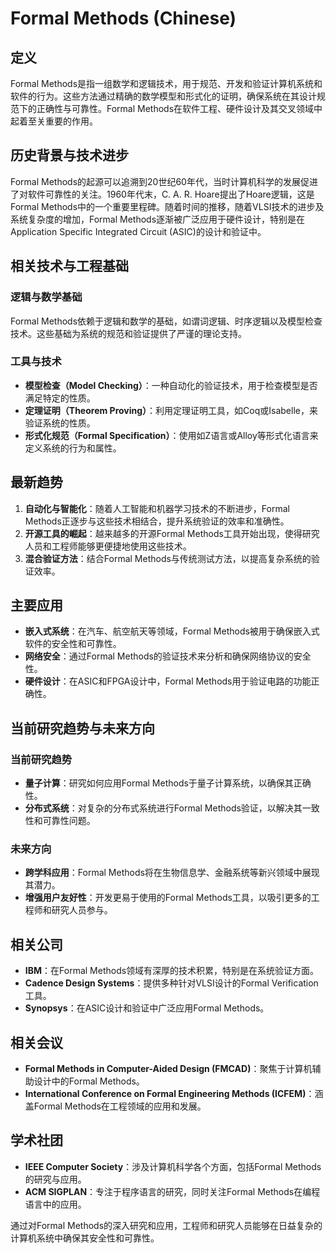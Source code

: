 # Formal Methods (Chinese)

## 定义

Formal Methods是指一组数学和逻辑技术，用于规范、开发和验证计算机系统和软件的行为。这些方法通过精确的数学模型和形式化的证明，确保系统在其设计规范下的正确性与可靠性。Formal Methods在软件工程、硬件设计及其交叉领域中起着至关重要的作用。

## 历史背景与技术进步

Formal Methods的起源可以追溯到20世纪60年代，当时计算机科学的发展促进了对软件可靠性的关注。1960年代末，C. A. R. Hoare提出了Hoare逻辑，这是Formal Methods中的一个重要里程碑。随着时间的推移，随着VLSI技术的进步及系统复杂度的增加，Formal Methods逐渐被广泛应用于硬件设计，特别是在Application Specific Integrated Circuit (ASIC)的设计和验证中。

## 相关技术与工程基础

### 逻辑与数学基础

Formal Methods依赖于逻辑和数学的基础，如谓词逻辑、时序逻辑以及模型检查技术。这些基础为系统的规范和验证提供了严谨的理论支持。

### 工具与技术

- **模型检查（Model Checking）**：一种自动化的验证技术，用于检查模型是否满足特定的性质。
- **定理证明（Theorem Proving）**：利用定理证明工具，如Coq或Isabelle，来验证系统的性质。
- **形式化规范（Formal Specification）**：使用如Z语言或Alloy等形式化语言来定义系统的行为和属性。

## 最新趋势

1. **自动化与智能化**：随着人工智能和机器学习技术的不断进步，Formal Methods正逐步与这些技术相结合，提升系统验证的效率和准确性。
2. **开源工具的崛起**：越来越多的开源Formal Methods工具开始出现，使得研究人员和工程师能够更便捷地使用这些技术。
3. **混合验证方法**：结合Formal Methods与传统测试方法，以提高复杂系统的验证效率。

## 主要应用

- **嵌入式系统**：在汽车、航空航天等领域，Formal Methods被用于确保嵌入式软件的安全性和可靠性。
- **网络安全**：通过Formal Methods的验证技术来分析和确保网络协议的安全性。
- **硬件设计**：在ASIC和FPGA设计中，Formal Methods用于验证电路的功能正确性。

## 当前研究趋势与未来方向

### 当前研究趋势

- **量子计算**：研究如何应用Formal Methods于量子计算系统，以确保其正确性。
- **分布式系统**：对复杂的分布式系统进行Formal Methods验证，以解决其一致性和可靠性问题。

### 未来方向

- **跨学科应用**：Formal Methods将在生物信息学、金融系统等新兴领域中展现其潜力。
- **增强用户友好性**：开发更易于使用的Formal Methods工具，以吸引更多的工程师和研究人员参与。

## 相关公司

- **IBM**：在Formal Methods领域有深厚的技术积累，特别是在系统验证方面。
- **Cadence Design Systems**：提供多种针对VLSI设计的Formal Verification工具。
- **Synopsys**：在ASIC设计和验证中广泛应用Formal Methods。

## 相关会议

- **Formal Methods in Computer-Aided Design (FMCAD)**：聚焦于计算机辅助设计中的Formal Methods。
- **International Conference on Formal Engineering Methods (ICFEM)**：涵盖Formal Methods在工程领域的应用和发展。

## 学术社团

- **IEEE Computer Society**：涉及计算机科学各个方面，包括Formal Methods的研究与应用。
- **ACM SIGPLAN**：专注于程序语言的研究，同时关注Formal Methods在编程语言中的应用。

通过对Formal Methods的深入研究和应用，工程师和研究人员能够在日益复杂的计算机系统中确保其安全性和可靠性。